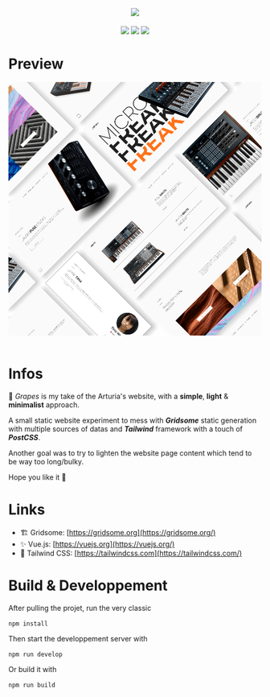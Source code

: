
<p align="center">
    <img src="https://emojipedia-us.s3.dualstack.us-west-1.amazonaws.com/thumbs/120/microsoft/209/grapes_1f347.png"/>
    <br/>
    <br/>
    <img src="https://img.shields.io/badge/gridsome--00A672?style=for-the-badge&logo=gridsome"/>
    <img src="https://img.shields.io/badge/vue--4FC08D?style=for-the-badge&logo=vue.js"/>
    <img src="https://img.shields.io/badge/tailwind--38B2AC?style=for-the-badge&logo=tailwind%20css"/>
</p>

# Preview
<p align="center">
    <img src="./.github/thumbnails.png"/>
    <br/>
    <br/>
</p>

# Infos

🍇 *Grapes* is my take of the Arturia's website, with a **simple**, **light** & **minimalist** approach.

A small static website experiment to mess with ***Gridsome*** static generation with multiple sources of datas and ***Tailwind*** framework with a touch of ***PostCSS***.

Another goal was to try to lighten the website page content which tend to be way too long/bulky.

Hope you like it 💖

# Links

- 🏗️ Gridsome: [https://gridsome.org](https://gridsome.org/)
- ✨ Vue.js: [https://vuejs.org](https://vuejs.org/)
- 💄 Tailwind CSS: [https://tailwindcss.com](https://tailwindcss.com/)

# Build & Developpement

After pulling the projet, run the very classic
```
npm install
```
Then start the developpement server with
```
npm run develop
```
Or build it with
```
npm run build
```

